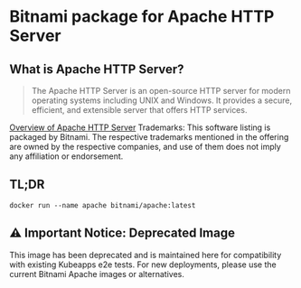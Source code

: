 # Bitnami package for Apache HTTP Server

## What is Apache HTTP Server?

> The Apache HTTP Server is an open-source HTTP server for modern operating systems including UNIX and Windows. It provides a secure, efficient, and extensible server that offers HTTP services.

[Overview of Apache HTTP Server](https://httpd.apache.org)
Trademarks: This software listing is packaged by Bitnami. The respective trademarks mentioned in the offering are owned by the respective companies, and use of them does not imply any affiliation or endorsement.

## TL;DR

```console
docker run --name apache bitnami/apache:latest
```

## ⚠️ Important Notice: Deprecated Image

This image has been deprecated and is maintained here for compatibility with existing Kubeapps e2e tests. 
For new deployments, please use the current Bitnami Apache images or alternatives.
